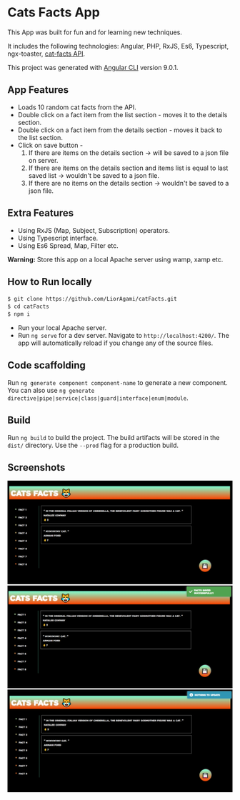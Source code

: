 
# Cats Facts App


This App was built for fun and for learning new techniques.

It includes the following technologies: Angular, PHP, RxJS, Es6, Typescript, ngx-toaster, [cat-facts API](https://alexwohlbruck.github.io/cat-facts/docs/).

This project was generated with [Angular CLI](https://github.com/angular/angular-cli) version 9.0.1.

## App Features
- Loads 10 random cat facts from the API.
- Double click on a fact item from the list section - moves it to the details section.
- Double click on a fact item from the details section - moves it back to the list section.
- Click on save button -
	1. If there are items on the details section -> will be saved to a json file on server.
	2. If there are items on the details section and items list is equal to last saved list -> wouldn't be saved to a json file.
	3. If there are no items on the details section -> wouldn't be saved to a json file.

## Extra Features
- Using RxJS (Map, Subject, Subscription) operators.
- Using Typescript interface.
- Using Es6 Spread, Map, Filter etc.

**Warning:** Store this app on a local Apache server using wamp, xamp etc.

## How to Run locally

```bash
$ git clone https://github.com/LiorAgami/catFacts.git
$ cd catFacts
$ npm i
```

- Run your local Apache server.
- Run `ng serve` for a dev server. Navigate to `http://localhost:4200/`. The app will automatically reload if you change any of the source files.

## Code scaffolding

Run `ng generate component component-name` to generate a new component. You can also use `ng generate directive|pipe|service|class|guard|interface|enum|module`.

## Build

Run `ng build` to build the project. The build artifacts will be stored in the `dist/` directory. Use the `--prod` flag for a production build.

## Screenshots
![home](/src/assets/images/mainScreen.png?raw=true "Home")
![saved](/src/assets/images/factsSaved.png?raw=true "saved")
![not saved](/src/assets/images/factsNotSaved.png?raw=true "not  saved")

